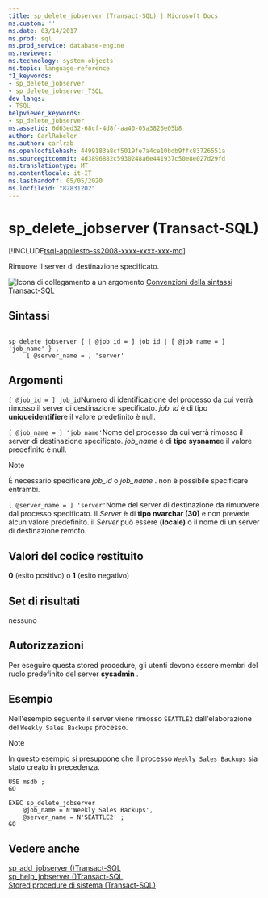 ```yaml
---
title: sp_delete_jobserver (Transact-SQL) | Microsoft Docs
ms.custom: ''
ms.date: 03/14/2017
ms.prod: sql
ms.prod_service: database-engine
ms.reviewer: ''
ms.technology: system-objects
ms.topic: language-reference
f1_keywords:
- sp_delete_jobserver
- sp_delete_jobserver_TSQL
dev_langs:
- TSQL
helpviewer_keywords:
- sp_delete_jobserver
ms.assetid: 6d63ed32-68cf-4d8f-aa40-05a3826e05b8
author: CarlRabeler
ms.author: carlrab
ms.openlocfilehash: 4499183a8cf5019fe7a4ce10bdb9ffc83726551a
ms.sourcegitcommit: 4d3896882c5930248a6e441937c50e8e027d29fd
ms.translationtype: MT
ms.contentlocale: it-IT
ms.lasthandoff: 05/05/2020
ms.locfileid: "82831202"
---
```

# <a name="sp_delete_jobserver-transact-sql"></a>sp_delete_jobserver (Transact-SQL)
[!INCLUDE[tsql-appliesto-ss2008-xxxx-xxxx-xxx-md](../../includes/tsql-appliesto-ss2008-xxxx-xxxx-xxx-md.md)]

  Rimuove il server di destinazione specificato.  
  
 ![Icona di collegamento a un argomento](../../database-engine/configure-windows/media/topic-link.gif "Icona di collegamento a un argomento") [Convenzioni della sintassi Transact-SQL](../../t-sql/language-elements/transact-sql-syntax-conventions-transact-sql.md)  
  
## <a name="syntax"></a>Sintassi  
  
```  
  
sp_delete_jobserver { [ @job_id = ] job_id | [ @job_name = ] 'job_name' } ,   
     [ @server_name = ] 'server'  
```  
  
## <a name="arguments"></a>Argomenti  
`[ @job_id = ] job_id`Numero di identificazione del processo da cui verrà rimosso il server di destinazione specificato. *job_id* è di tipo **uniqueidentifier**e il valore predefinito è null.  
  
`[ @job_name = ] 'job_name'`Nome del processo da cui verrà rimosso il server di destinazione specificato. *job_name* è di **tipo sysname**e il valore predefinito è null.  
  
> [!NOTE]  
>  È necessario specificare *job_id* o *job_name* . non è possibile specificare entrambi.  
  
`[ @server_name = ] 'server'`Nome del server di destinazione da rimuovere dal processo specificato. il *Server* è di **tipo nvarchar (30)** e non prevede alcun valore predefinito. il *Server* può essere **(locale)** o il nome di un server di destinazione remoto.  
  
## <a name="return-code-values"></a>Valori del codice restituito  
 **0** (esito positivo) o **1** (esito negativo)  
  
## <a name="result-sets"></a>Set di risultati  
 nessuno  
  
## <a name="permissions"></a>Autorizzazioni  
 Per eseguire questa stored procedure, gli utenti devono essere membri del ruolo predefinito del server **sysadmin** .  
  
## <a name="examples"></a>Esempio  
 Nell'esempio seguente il server viene rimosso `SEATTLE2` dall'elaborazione del `Weekly Sales Backups` processo.  
  
> [!NOTE]  
>  In questo esempio si presuppone che il processo `Weekly Sales Backups` sia stato creato in precedenza.  
  
```  
USE msdb ;  
GO  
  
EXEC sp_delete_jobserver  
    @job_name = N'Weekly Sales Backups',  
    @server_name = N'SEATTLE2' ;  
GO  
```  
  
## <a name="see-also"></a>Vedere anche  
 [sp_add_jobserver &#40;&#41;Transact-SQL](../../relational-databases/system-stored-procedures/sp-add-jobserver-transact-sql.md)   
 [sp_help_jobserver &#40;&#41;Transact-SQL](../../relational-databases/system-stored-procedures/sp-help-jobserver-transact-sql.md)   
 [Stored procedure di sistema &#40;Transact-SQL&#41;](../../relational-databases/system-stored-procedures/system-stored-procedures-transact-sql.md)  
  
  

